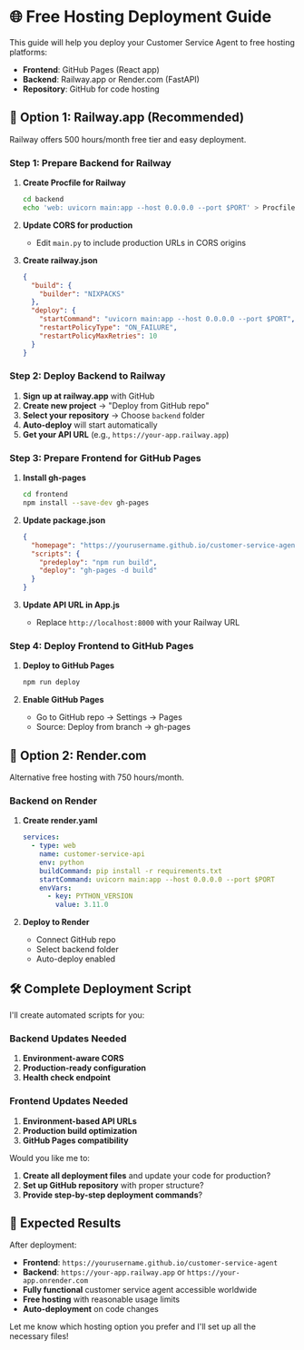# 🌐 Free Hosting Deployment Guide

This guide will help you deploy your Customer Service Agent to free hosting platforms:
- **Frontend**: GitHub Pages (React app)
- **Backend**: Railway.app or Render.com (FastAPI)
- **Repository**: GitHub for code hosting

## 🚀 Option 1: Railway.app (Recommended)

Railway offers 500 hours/month free tier and easy deployment.

### Step 1: Prepare Backend for Railway

1. **Create Procfile for Railway**
   ```bash
   cd backend
   echo 'web: uvicorn main:app --host 0.0.0.0 --port $PORT' > Procfile
   ```

2. **Update CORS for production**
   - Edit `main.py` to include production URLs in CORS origins

3. **Create railway.json**
   ```json
   {
     "build": {
       "builder": "NIXPACKS"
     },
     "deploy": {
       "startCommand": "uvicorn main:app --host 0.0.0.0 --port $PORT",
       "restartPolicyType": "ON_FAILURE",
       "restartPolicyMaxRetries": 10
     }
   }
   ```

### Step 2: Deploy Backend to Railway

1. **Sign up at railway.app** with GitHub
2. **Create new project** → "Deploy from GitHub repo"
3. **Select your repository** → Choose `backend` folder
4. **Auto-deploy** will start automatically
5. **Get your API URL** (e.g., `https://your-app.railway.app`)

### Step 3: Prepare Frontend for GitHub Pages

1. **Install gh-pages**
   ```bash
   cd frontend
   npm install --save-dev gh-pages
   ```

2. **Update package.json**
   ```json
   {
     "homepage": "https://yourusername.github.io/customer-service-agent",
     "scripts": {
       "predeploy": "npm run build",
       "deploy": "gh-pages -d build"
     }
   }
   ```

3. **Update API URL in App.js**
   - Replace `http://localhost:8000` with your Railway URL

### Step 4: Deploy Frontend to GitHub Pages

1. **Deploy to GitHub Pages**
   ```bash
   npm run deploy
   ```

2. **Enable GitHub Pages**
   - Go to GitHub repo → Settings → Pages
   - Source: Deploy from branch → gh-pages

## 🚀 Option 2: Render.com

Alternative free hosting with 750 hours/month.

### Backend on Render

1. **Create render.yaml**
   ```yaml
   services:
     - type: web
       name: customer-service-api
       env: python
       buildCommand: pip install -r requirements.txt
       startCommand: uvicorn main:app --host 0.0.0.0 --port $PORT
       envVars:
         - key: PYTHON_VERSION
           value: 3.11.0
   ```

2. **Deploy to Render**
   - Connect GitHub repo
   - Select backend folder
   - Auto-deploy enabled

## 🛠️ Complete Deployment Script

I'll create automated scripts for you:

### Backend Updates Needed

1. **Environment-aware CORS**
2. **Production-ready configuration**
3. **Health check endpoint**

### Frontend Updates Needed

1. **Environment-based API URLs**
2. **Production build optimization**
3. **GitHub Pages compatibility**

Would you like me to:

1. **Create all deployment files** and update your code for production?
2. **Set up GitHub repository** with proper structure?
3. **Provide step-by-step deployment commands**?

## 🎯 Expected Results

After deployment:
- **Frontend**: `https://yourusername.github.io/customer-service-agent`
- **Backend**: `https://your-app.railway.app` or `https://your-app.onrender.com`
- **Fully functional** customer service agent accessible worldwide
- **Free hosting** with reasonable usage limits
- **Auto-deployment** on code changes

Let me know which hosting option you prefer and I'll set up all the necessary files!
